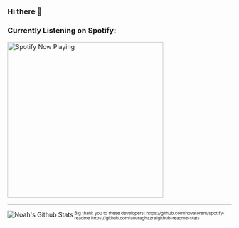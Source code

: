 ### Hi there 👋

### Currently Listening on Spotify:
[<img src ="https://noahspotifyreadme.vercel.app//api/spotify-playing" alt="Spotify Now Playing" width="350" />](https://open.spotify.com/user/128568285)

---

<img align="left" alt="Noah's Github Stats" src="https://github-readme-stats.vercel.app/api?username=noahlibby17&bg_color=-45deg,b25240,94508f&show_icons=true&hide_border=true&title_color=ffffff&text_color=ffffff&icon_color=342f38"/>  
<sub><sup>Big thank you to these developers:
https://github.com/novatorem/spotify-readme
https://github.com/anuraghazra/github-readme-stats
</sup></sub>
